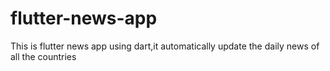 # flutter-news-app
This is flutter news app using dart,it automatically update the daily news of all the countries
